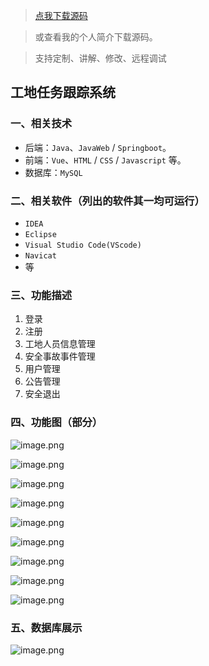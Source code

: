 > [点我下载源码](https://www.notmaker.com/detail/84a3a518d7684a3d91fe6e42a830f7e1/ghp20250321) 


> 或查看我的个人简介下载源码。

> 支持定制、讲解、修改、远程调试


## 工地任务跟踪系统

### 一、相关技术
- 后端：`Java`、`JavaWeb` / `Springboot`。
- 前端：`Vue`、`HTML` / `CSS` / `Javascript` 等。
- 数据库：`MySQL`

### 二、相关软件（列出的软件其一均可运行）
- `IDEA`
- `Eclipse`
- `Visual Studio Code(VScode)`
- `Navicat`
- 等

### 三、功能描述
1. 登录
2. 注册
3. 工地人员信息管理
4. 安全事故事件管理
5. 用户管理
6. 公告管理
7. 安全退出

### 四、功能图（部分）
![image.png](https://store.ptcc9.top/notmaker/user_upload/ba15bc64d0b24c178659372c9c4386bd/2024-02-26%2017:32:34_image.png)

![image.png](https://store.ptcc9.top/notmaker/user_upload/ba15bc64d0b24c178659372c9c4386bd/2024-02-26%2017:32:44_image.png)

![image.png](https://store.ptcc9.top/notmaker/user_upload/ba15bc64d0b24c178659372c9c4386bd/2024-02-26%2017:33:13_image.png)

![image.png](https://store.ptcc9.top/notmaker/user_upload/ba15bc64d0b24c178659372c9c4386bd/2024-02-26%2017:33:23_image.png)

![image.png](https://store.ptcc9.top/notmaker/user_upload/ba15bc64d0b24c178659372c9c4386bd/2024-02-26%2017:33:32_image.png)

![image.png](https://store.ptcc9.top/notmaker/user_upload/ba15bc64d0b24c178659372c9c4386bd/2024-02-26%2017:33:39_image.png)

![image.png](https://store.ptcc9.top/notmaker/user_upload/ba15bc64d0b24c178659372c9c4386bd/2024-02-26%2017:34:27_image.png)

![image.png](https://store.ptcc9.top/notmaker/user_upload/ba15bc64d0b24c178659372c9c4386bd/2024-02-26%2017:34:33_image.png)

![image.png](https://store.ptcc9.top/notmaker/user_upload/ba15bc64d0b24c178659372c9c4386bd/2024-02-26%2017:34:40_image.png)
### 五、数据库展示
![image.png](https://store.ptcc9.top/notmaker/user_upload/ba15bc64d0b24c178659372c9c4386bd/2024-02-26%2017:34:58_image.png)

